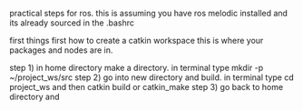 practical steps for ros. this is assuming you have ros melodic installed and its already sourced in the .bashrc

first things first how to create a catkin workspace
this is where your packages and nodes are in.

step 1) in home directory make a directory. in terminal type mkdir -p ~/project_ws/src
step 2) go into new directory and build. in terminal type cd project_ws and then catkin build or catkin_make
step 3) go back to home directory and 
